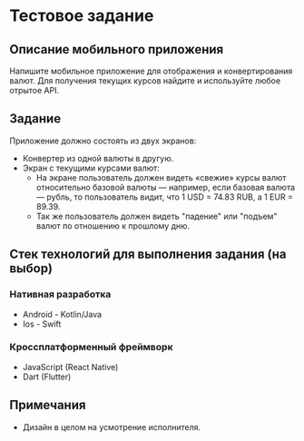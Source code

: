 # Тестовое задание

## Описание мобильного приложения
Напишите мобильное приложение для отображения и конвертирования валют. Для получения текущих курсов найдите и используйте любое отрытое API.

## Задание
Приложение должно состоять из двух экранов:
* Конвертер из одной валюты в другую.
* Экран с текущими курсами валют:
  * На экране пользователь должен видеть «свежие» курсы валют относительно базовой валюты — 
  например, если базовая валюта — рубль, то пользователь видит, что 1 USD = 74.83 RUB, а 1 EUR = 89.39. 
  * Так же пользователь должен видеть "падение" или "подъем" валют по отношению к прошлому дню.
  
## Стек технологий для выполнения задания (на выбор)
### Нативная разработка
* Android - Kotlin/Java
* Ios - Swift

### Кроссплатформенный фреймворк
* JavaScript (React Native)
* Dart (Flutter)

## Примечания
* Дизайн в целом на усмотрение исполнителя.
